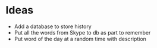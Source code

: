 # Ideas
* Add a database to store history
* Put all the words from Skype to db as part to remember
* Put word of the day at a random time with description